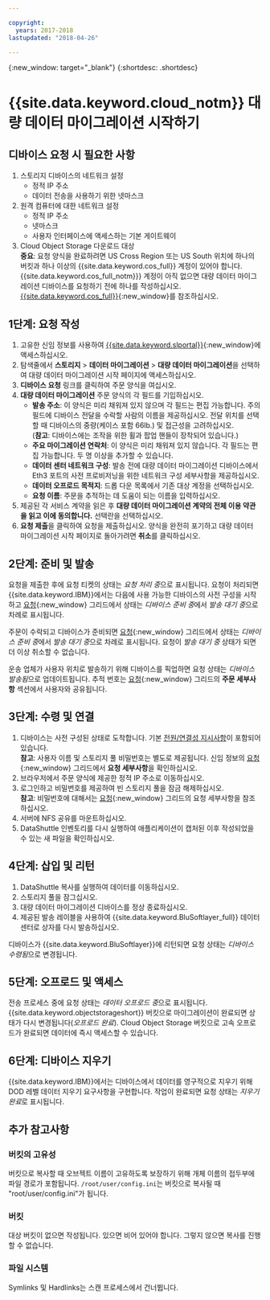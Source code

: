 ```yaml
---

copyright:
  years: 2017-2018
lastupdated: "2018-04-26"

---
```

{:new_window: target="_blank"}
{:shortdesc: .shortdesc}

# {{site.data.keyword.cloud_notm}} 대량 데이터 마이그레이션 시작하기

## 디바이스 요청 시 필요한 사항

1. 스토리지 디바이스의 네트워크 설정
   - 정적 IP 주소
   - 데이터 전송을 사용하기 위한 넷마스크
2. 원격 컴퓨터에 대한 네트워크 설정
   - 정적 IP 주소
   - 넷마스크 
   - 사용자 인터페이스에 액세스하는 기본 게이트웨이
3. Cloud Object Storage 다운로드 대상 <br/>
   **중요**: 요청 양식을 완료하려면 US Cross Region 또는 US South 위치에 하나의 버킷과 하나 이상의 {{site.data.keyword.cos_full}} 계정이 있어야 합니다. {{site.data.keyword.cos_full_notm}}} 계정이 아직 없으면 대량 데이터 마이그레이션 디바이스를 요청하기 전에 하나를 작성하십시오. [ {{site.data.keyword.cos_full}}](https://console.bluemix.net/docs/services/cloud-object-storage/about-cos.html){:new_window}를 참조하십시오.

## 1단계: 요청 작성

1. 고유한 신임 정보를 사용하여 [{{site.data.keyword.slportal}}](https://control.softlayer.com/){:new_window}에 액세스하십시오.
2. 탐색줄에서 **스토리지** > **데이터 마이그레이션** > **대량 데이터 마이그레이션**을 선택하여 대량 데이터 마이그레이션 시작 페이지에 액세스하십시오.
3. **디바이스 요청** 링크를 클릭하여 주문 양식을 여십시오.
4. **대량 데이터 마이그레이션** 주문 양식의 각 필드를 기입하십시오.
   - **발송 주소**: 이 양식은 미리 채워져 있지 않으며 각 필드는 편집 가능합니다. 주의 필드에 디바이스 전달을 수락할 사람의 이름을 제공하십시오. 전달 위치를 선택할 때 디바이스의 중량(케이스 포함 66lb.) 및 접근성을 고려하십시오. <br/> (**참고**: 디바이스에는 조작을 위한 휠과 팝업 핸들이 장착되어 있습니다.)
   - **주요 마이그레이션 연락처**: 이 양식은 미리 채워져 있지 않습니다. 각 필드는 편집 가능합니다. 두 명 이상을 추가할 수 있습니다. 
   - **데이터 센터 네트워크 구성**: 발송 전에 대량 데이터 마이그레이션 디바이스에서 Eth3 포트의 사전 프로비저닝을 위한 네트워크 구성 세부사항을 제공하십시오.
   - **데이터 오프로드 목적지**: 드롭 다운 목록에서 기존 대상 계정을 선택하십시오.
   - **요청 이름**: 주문을 추적하는 데 도움이 되는 이름을 입력하십시오.
5. 제공된 각 서비스 계약을 읽은 후 **대량 데이터 마이그레이션 계약의 전체 이용 약관을 읽고 이에 동의합니다.** 선택란을 선택하십시오.
6. **요청 제출**을 클릭하여 요청을 제출하십시오. 양식을 완전히 포기하고 대량 데이터 마이그레이션 시작 페이지로 돌아가려면 **취소**를 클릭하십시오.


## 2단계: 준비 및 발송

요청을 제출한 후에 요청 티켓의 상태는 *요청 처리 중*으로 표시됩니다.  요청이 처리되면 {{site.data.keyword.IBM}}에서는 다음에 사용 가능한 디바이스의 사전 구성을 시작하고 [요청](https://control.softlayer.com/storage/mdms){:new_window} 그리드에서 상태는 *디바이스 준비 중*에서 *발송 대기 중*으로 차례로 표시됩니다.

주문이 수락되고 디바이스가 준비되면 [요청](https://control.softlayer.com/storage/mdms){:new_window} 그리드에서 상태는 *디바이스 준비 중*에서 *발송 대기 중*으로 차례로 표시됩니다. 요청이 *발송 대기 중* 상태가 되면 더 이상 취소할 수 없습니다. 

운송 업체가 사용자 위치로 발송하기 위해 디바이스를 픽업하면 요청 상태는 *디바이스 발송됨*으로 업데이트됩니다. 추적 번호는 [요청](https://control.softlayer.com/storage/mdms){:new_window} 그리드의 **주문 세부사항** 섹션에서 사용자와 공유됩니다.


## 3단계: 수령 및 연결

1. 디바이스는 사전 구성된 상태로 도착합니다. 기본 [전원/연결성 지시사항](user-instructions.html)이 포함되어 있습니다. <br/>
  **참고**: 사용자 이름 및 스토리지 풀 비밀번호는 별도로 제공됩니다. 신임 정보의 [요청](https://control.softlayer.com/storage/mdms){:new_window} 그리드에서 **요청 세부사항**을 확인하십시오.
2. 브라우저에서 주문 양식에 제공한 정적 IP 주소로 이동하십시오.
3. 로그인하고 비밀번호를 제공하여 빈 스토리지 풀을 잠금 해제하십시오. <br/>
   **참고**: 비밀번호에 대해서는 [요청](https://control.softlayer.com/storage/mdms){:new_window} 그리드의 요청 세부사항을 참조하십시오.
4. 서버에 NFS 공유를 마운트하십시오.
5. DataShuttle 인벤토리를 다시 실행하여 애플리케이션이 캡처된 이후 작성되었을 수 있는 새 파일을 확인하십시오.

## 4단계: 삽입 및 리턴
1. DataShuttle 복사를 실행하여 데이터를 이동하십시오.
2. 스토리지 풀을 잠그십시오.
3. 대량 데이터 마이그레이션 디바이스를 정상 종료하십시오.
4. 제공된 발송 레이블을 사용하여 {{site.data.keyword.BluSoftlayer_full}} 데이터 센터로 상자를 다시 발송하십시오.

디바이스가 {{site.data.keyword.BluSoftlayer}}에 리턴되면 요청 상태는 *디바이스 수령됨*으로 변경됩니다. 

## 5단계: 오프로드 및 액세스

전송 프로세스 중에 요청 상태는 *데이터 오프로드 중*으로 표시됩니다. {{site.data.keyword.objectstorageshort}} 버킷으로 마이그레이션이 완료되면 상태가 다시 변경됩니다(*오프로드 완료*). Cloud Object Storage 버킷으로 고속 오프로드가 완료되면 데이터에 즉시 액세스할 수 있습니다.

## 6단계: 디바이스 지우기

{{site.data.keyword.IBM}}에서는 디바이스에서 데이터를 영구적으로 지우기 위해 DOD 레벨 데이터 지우기 요구사항을 구현합니다. 작업이 완료되면 요청 상태는 *지우기 완료*로 표시됩니다.

## 추가 참고사항

### 버킷의 고유성

버킷으로 복사할 때 오브젝트 이름이 고유하도록 보장하기 위해 개체 이름의 접두부에 파일 경로가 포함됩니다. `/root/user/config.ini`는 버킷으로 복사될 때 "root/user/config.ini"가 됩니다.

### 버킷

대상 버킷이 없으면 작성됩니다. 있으면 비어 있어야 합니다. 그렇지 않으면 복사를 진행할 수 없습니다.  

### 파일 시스템

Symlinks 및 Hardlinks는 스캔 프로세스에서 건너뜁니다.
